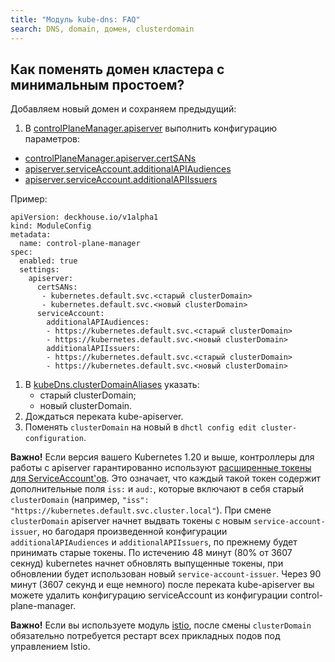 ```yaml
---
title: "Модуль kube-dns: FAQ"
search: DNS, domain, домен, clusterdomain
---
```


## Как поменять домен кластера с минимальным простоем?

Добавляем новый домен и сохраняем предыдущий:

1. В [controlPlaneManager.apiserver](../040-control-plane-manager/configuration.html) выполнить конфигурацию параметров:

- [controlPlaneManager.apiserver.certSANs](../040-control-plane-manager/configuration.html#parameters-apiserver-certsans)
- [apiserver.serviceAccount.additionalAPIAudiences](../040-control-plane-manager/configuration.html#parameters-apiserver-serviceaccount-additionalapiaudiences)
- [apiserver.serviceAccount.additionalAPIIssuers](../040-control-plane-manager/configuration.html#parameters-apiserver-serviceaccount-additionalapiissuers)

Пример:

```
apiVersion: deckhouse.io/v1alpha1
kind: ModuleConfig
metadata:
  name: control-plane-manager
spec:
  enabled: true
  settings:
    apiserver:
      certSANs:
       - kubernetes.default.svc.<старый clusterDomain>
       - kubernetes.default.svc.<новый clusterDomain>
      serviceAccount:
        additionalAPIAudiences:
        - https://kubernetes.default.svc.<старый clusterDomain>
        - https://kubernetes.default.svc.<новый clusterDomain>
        additionalAPIIssuers:
        - https://kubernetes.default.svc.<старый clusterDomain>
        - https://kubernetes.default.svc.<новый clusterDomain>
```


1. В [kubeDns.clusterDomainAliases](configuration.html#параметры) указать:
    - старый clusterDomain;
    - новый clusterDomain.
1. Дождаться переката kube-apiserver.
1. Поменять `clusterDomain` на новый в `dhctl config edit cluster-configuration`.

**Важно!** Если версия вашего Kubernetes 1.20 и выше, контроллеры для работы с apiserver гарантированно используют [расширенные токены для ServiceAccount'ов](https://kubernetes.io/docs/tasks/configure-pod-container/configure-service-account/#service-account-token-volume-projection). Это означает, что каждый такой токен содержит дополнительные поля `iss:` и `aud:`, которые включают в себя старый `clusterDomain` (например, `"iss": "https://kubernetes.default.svc.cluster.local"`). При смене `clusterDomain` apiserver начнет выдвать токены с новым `service-account-issuer`, но багодаря произведенной конфигурации `additionalAPIAudiences` и `additionalAPIIssuers`, по прежнему будет принимать старые токены. По истечению 48 минут (80% от 3607 секнуд) kubernetes начнет обновлять выпущенные токены, при обновлении будет использован новый `service-account-issuer`. Через 90 минут (3607 секунд и еще немного) после переката kube-apiserver вы можете удалить конфигурацию serviceAccount из конфигурации control-plane-manager.

**Важно!** Если вы используете модуль [istio](../../modules/110-istio/), после смены `clusterDomain` обязательно потребуется рестарт всех прикладных подов под управлением Istio.
